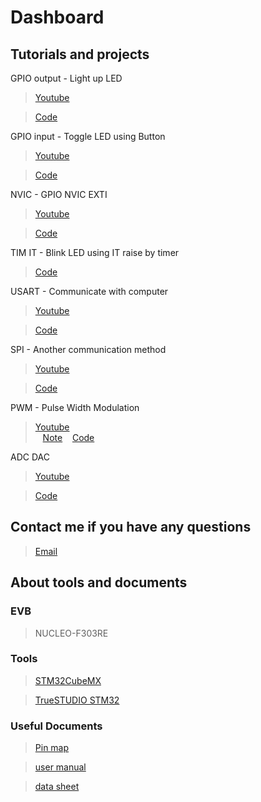 # Dashboard

## Tutorials and projects

GPIO output - Light up LED

> [Youtube](https://www.youtube.com/watch?v=NC-FxCnxLOs&list=PLW3_1YS4he7W4P_cRSNnJFSC1DgqUJsCB&index=1)    

> [Code](https://github.com/cilegann/2018SPRING_Opto-mechatronics-Labs/tree/master/projects/1_GPIO-LED_Blink_CUBE)    
  
GPIO input - Toggle LED using Button

> [Youtube](https://www.youtube.com/watch?v=Po5o8U2RPC8&index=2&list=PLW3_1YS4he7W4P_cRSNnJFSC1DgqUJsCB)    

> [Code](https://github.com/cilegann/2018SPRING_Opto-mechatronics-Labs/tree/master/projects/2_GPIO-But_LED)   
  
NVIC - GPIO NVIC EXTI

> [Youtube](https://www.youtube.com/watch?v=h8oSqBWpWUc&list=PLW3_1YS4he7W4P_cRSNnJFSC1DgqUJsCB&index=3)   

> [Code](https://github.com/cilegann/2018SPRING_Opto-mechatronics-Labs/tree/master/projects/3_GPIO_NVIC-LED_But_Blink)   
  
  
TIM IT - Blink LED using IT raise by timer

> [Code](https://github.com/cilegann/2018SPRING_Opto-mechatronics-Labs/tree/master/projects/TIM%2BGPIO-IT_LED_Blink_CUBE) 
  
USART - Communicate with computer

>  [Youtube](https://www.youtube.com/watch?v=R-9P7RGeONM&list=PLW3_1YS4he7W4P_cRSNnJFSC1DgqUJsCB&index=4)   
  
>  [Code](https://github.com/cilegann/2018SPRING_Opto-mechatronics-Labs/tree/master/projects/4_uart)   
  
SPI - Another communication method

>  [Youtube](https://www.youtube.com/watch?v=CRJY2LkZj78&list=PLW3_1YS4he7W4P_cRSNnJFSC1DgqUJsCB&index=5)   

>  [Code](https://github.com/cilegann/2018SPRING_Opto-mechatronics-Labs/tree/master/projects/5_SPI)   
  
PWM - Pulse Width Modulation

>  [Youtube](https://www.youtube.com/watch?v=xdsOMBVUEwI&list=PLW3_1YS4he7W4P_cRSNnJFSC1DgqUJsCB&index=6)   
  
>  [Note](https://github.com/cilegann/2018SPRING_Opto-mechatronics-Labs/blob/master/projects/6_PWM/Lab_Note_6_PWM.pdf)
   
>  [Code](https://github.com/cilegann/2018SPRING_Opto-mechatronics-Labs/tree/master/projects/6_PWM)   
  
ADC DAC

>  [Youtube]()   

>  [Code]()    
  
  
## Contact me if you have any questions

> [Email](mailto:b03505031@ntu.edu.tw)
  
## About tools and documents

### EVB

> NUCLEO-F303RE

### Tools

> [STM32CubeMX](http://www.st.com/en/development-tools/stm32cubemx.html)

> [TrueSTUDIO STM32](https://atollic.com/resources/download/)

### Useful Documents

> [Pin map](https://1drv.ms/u/s!AhvG4aynbjM6hSo5QjF0D9MTKjRE)

> [user manual](https://1drv.ms/b/s!AhvG4aynbjM6hSbYdGMIvdqcUq9E)

> [data sheet](https://1drv.ms/b/s!AhvG4aynbjM6hSVA2_Dauw97Wrpj)

  

